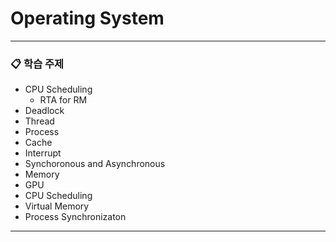 # Operating System

---

### 📋 학습 주제
- CPU Scheduling
  - RTA for RM
- Deadlock
- Thread
- Process
- Cache
- Interrupt
- Synchoronous and Asynchronous
- Memory
- GPU
- CPU Scheduling
- Virtual Memory
- Process Synchronizaton

---


